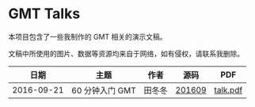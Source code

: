 # GMT Talks

本项目包含了一些我制作的 GMT 相关的演示文稿。

文稿中所使用的图片、数据等资源均来自于网络，如有侵权，请联系我删除。

| 日期 | 主题 | 作者 | 源码 | PDF |
| --- | --- | --- |---|---|
| 2016-09-21 | 60 分钟入门 GMT | 田冬冬 | [201609](201609) | [talk.pdf](201609/talk.pdf) |